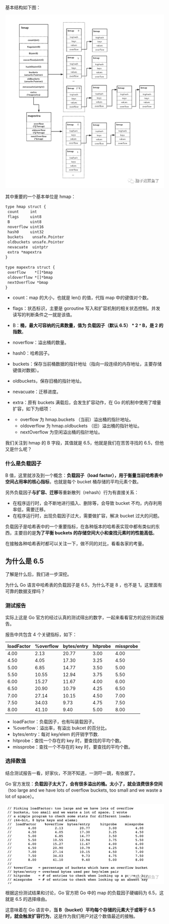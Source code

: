 

基本结构如下图：

![图片](./assert/为什么Go的负载因子是6.5/640.png)

其中重要的一个基本单位是 hmap：

```
type hmap struct {
 count     int
 flags     uint8
 B         uint8
 noverflow uint16
 hash0     uint32
 buckets    unsafe.Pointer
 oldbuckets unsafe.Pointer
 nevacuate  uintptr
 extra *mapextra
}

type mapextra struct {
 overflow    *[]*bmap
 oldoverflow *[]*bmap
 nextOverflow *bmap
}
```

- count：map 的大小，也就是 len() 的值，代指 map 中的键值对个数。

- flags：状态标识，主要是 goroutine 写入和扩容机制的相关状态控制。并发读写的判断条件之一就是该值。

- B：**桶，最大可容纳的元素数量，值为 负载因子（默认 6.5） \* 2 ^ B，是 2 的指数**。

- noverflow：溢出桶的数量。

- hash0：哈希因子。

- buckets：保存当前桶数据的指针地址（指向一段连续的内存地址，主要存储键值对数据）。

- oldbuckets，保存旧桶的指针地址。

- nevacuate：迁移进度。

- extra：原有 buckets 满载后，会发生扩容动作，在 Go 的机制中使用了增量扩容，如下为细项：

- - overflow 为 hmap.buckets （当前）溢出桶的指针地址。
  - oldoverflow 为 hmap.oldbuckets （旧）溢出桶的指针地址。
  - nextOverflow 为空闲溢出桶的指针地址。

我们关注到 hmap 的 B 字段，其值就是 6.5，他就是我们在苦苦寻找的 6.5，但他又是什么呢？



### 什么是负载因子

B 值，这里就涉及到一个概念：**负载因子（load factor），用于衡量当前哈希表中空间占用率的核心指标**，也就是每个 bucket 桶存储的平均元素个数。

另外负载因子**与扩容、迁移**等重新散列（rehash）行为有直接关系：

- 在程序运行时，会不断地进行插入、删除等，会导致 bucket 不均，内存利用率低，需要迁移。
- 在程序运行时，出现负载因子过大，需要做扩容，解决 bucket 过大的问题。

负载因子是哈希表中的一个重要指标，在各种版本的哈希表实现中都有类似的东西，主要目的是**为了平衡 buckets 的存储空间大小和查找元素时的性能高低**。

在接触各种哈希表时都可以关注一下，做不同的对比，看看各家的考量。



## 为什么是 6.5

了解是什么后，我们进一步深挖。

为什么 Go 语言中哈希表的负载因子是 6.5，为什么不是 8 ，也不是 1。这里面有可靠的数据支撑吗？

### 测试报告

实际上这是 Go 官方的经过认真的测试得出的数字，一起来看看官方的这份测试报告。

报告中共包含 4 个关键指标，如下：

| loadFactor | %overflow | bytes/entry | hitprobe | missprobe |
| :--------- | :-------- | :---------- | :------- | :-------- |
| 4.00       | 2.13      | 20.77       | 3.00     | 4.00      |
| 4.50       | 4.05      | 17.30       | 3.25     | 4.50      |
| 5.00       | 6.85      | 14.77       | 3.50     | 5.00      |
| 5.50       | 10.55     | 12.94       | 3.75     | 5.50      |
| 6.00       | 15.27     | 11.67       | 4.00     | 6.00      |
| 6.50       | 20.90     | 10.79       | 4.25     | 6.50      |
| 7.00       | 27.14     | 10.15       | 4.50     | 7.00      |
| 7.50       | 34.03     | 9.73        | 4.75     | 7.50      |
| 8.00       | 41.10     | 9.40        | 5.00     | 8.00      |

- loadFactor：负载因子，也有叫装载因子。
- %overflow：溢出率，有溢出 bukcet 的百分比。
- bytes/entry：每对 key/elem 的开销字节数.
- hitprobe：查找一个存在的 key 时，要查找的平均个数。
- missprobe：查找一个不存在的 key 时，要查找的平均个数。



### 选择数值

结合测试报告一看，好家伙，不测不知道，一测吓一跳，有依据了。

Go 官方发现：**负载因子太大了，会有很多溢出的桶。太小了，就会浪费很多空间**（too large and we have lots of overflow buckets, too small and we waste a lot of space）。



![图片](./assert/为什么Go的负载因子是6.5/641.png)



根据这份测试结果和讨论，Go 官方把 Go 中的 map 的负载因子硬编码为 6.5，这就是 6.5 的选择缘由。

这意味着在 Go 语言中，**当 B（bucket）平均每个存储的元素大于或等于 6.5 时，就会触发扩容行为**，这是作为我们用户对这个数值最近的接触。